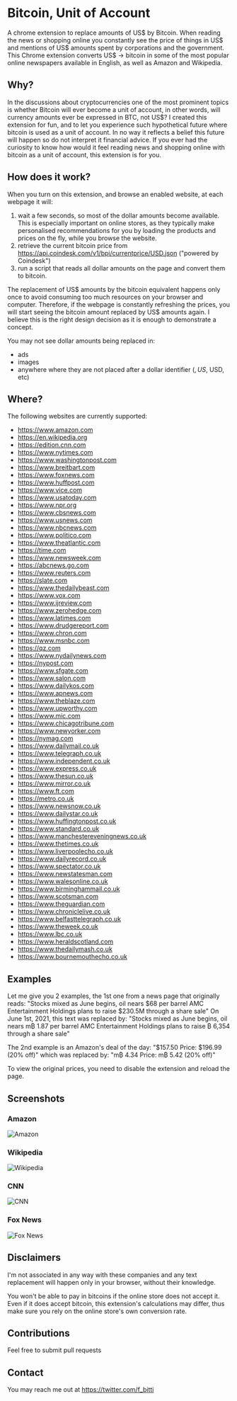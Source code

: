 # Bitcoin, Unit of Account
A chrome extension to replace amounts of US$ by Bitcoin.
When reading the news or shopping online you constantly see the price of things in US$ and mentions of US$ amounts spent by corporations and the government. This Chrome extension converts US$ -> bitcoin in some of the most popular online newspapers available in English, as well as Amazon and Wikipedia.

## Why?
In the discussions about cryptocurrencies one of the most prominent topics is whether Bitcoin will ever become a unit of account, in other words, will currency amounts ever be expressed in BTC, not US$?
I created this extension for fun, and to let you experience such hypothetical future where bitcoin is used as a unit of account. In no way it reflects a belief this future will happen so do not interpret it financial advice.
If you ever had the curiosity to know how would it feel reading news and shopping online with bitcoin as a unit of account, this extension is for you.

## How does it work?
When you turn on this extension, and browse an enabled website, at each webpage it will:
1. wait a few seconds, so most of the dollar amounts become available. This is especially important on online stores, as they typically make personalised recommendations for you by loading the products and prices on the fly, while you browse the website.
2. retrieve the current bitcoin price from https://api.coindesk.com/v1/bpi/currentprice/USD.json ("powered by Coindesk")
3. run a script that reads all dollar amounts on the page and convert them to bitcoin.
 
The replacement of US$ amounts by the bitcoin equivalent happens only once to avoid consuming too much resources on your browser and computer. Therefore, if the webpage is constantly refreshing the prices, you will start seeing the bitcoin amount replaced by US$ amounts again.  I believe this is the right design decision as it is enough to demonstrate a concept.

You may not see dollar amounts being replaced in:
- ads
- images
- anywhere where they are not placed after a dollar identifier ($, US$, USD, etc)

## Where?
The following websites are currently supported:
- https://www.amazon.com
- https://en.wikipedia.org
- https://edition.cnn.com
- https://www.nytimes.com
- https://www.washingtonpost.com
- https://www.breitbart.com
- https://www.foxnews.com
- https://www.huffpost.com
- https://www.vice.com
- https://www.usatoday.com
- https://www.npr.org
- https://www.cbsnews.com
- https://www.usnews.com
- https://www.nbcnews.com
- https://www.politico.com
- https://www.theatlantic.com
- https://time.com
- https://www.newsweek.com
- https://abcnews.go.com
- https://www.reuters.com
- https://slate.com
- https://www.thedailybeast.com
- https://www.vox.com
- https://www.ijreview.com
- https://www.zerohedge.com
- https://www.latimes.com
- https://www.drudgereport.com
- https://www.chron.com
- https://www.msnbc.com
- https://qz.com
- https://www.nydailynews.com
- https://nypost.com
- https://www.sfgate.com
- https://www.salon.com
- https://www.dailykos.com
- https://www.apnews.com
- https://www.theblaze.com
- https://www.upworthy.com
- https://www.mic.com
- https://www.chicagotribune.com
- https://www.newyorker.com
- https://nymag.com
- https://www.dailymail.co.uk
- https://www.telegraph.co.uk
- https://www.independent.co.uk
- https://www.express.co.uk
- https://www.thesun.co.uk
- https://www.mirror.co.uk
- https://www.ft.com
- https://metro.co.uk
- https://www.newsnow.co.uk
- https://www.dailystar.co.uk
- https://www.huffingtonpost.co.uk
- https://www.standard.co.uk
- https://www.manchestereveningnews.co.uk
- https://www.thetimes.co.uk
- https://www.liverpoolecho.co.uk
- https://www.dailyrecord.co.uk
- https://www.spectator.co.uk
- https://www.newstatesman.com
- https://www.walesonline.co.uk
- https://www.birminghammail.co.uk
- https://www.scotsman.com
- https://www.theguardian.com
- https://www.chroniclelive.co.uk
- https://www.belfasttelegraph.co.uk
- https://www.theweek.co.uk
- https://www.lbc.co.uk
- https://www.heraldscotland.com
- https://www.thedailymash.co.uk
- https://www.bournemouthecho.co.uk

## Examples
Let me give you 2 examples, the 1st one from a news page that originally reads:
"Stocks mixed as June begins, oil nears $68 per barrel
AMC Entertainment Holdings plans to raise $230.5M through a share sale"
On June 1st, 2021, this text was replaced by:
"Stocks mixed as June begins, oil nears m₿ 1.87 per barrel
AMC Entertainment Holdings plans to raise ₿ 6,354 through a share sale"

The 2nd example is an Amazon's deal of the day:
"$157.50 Price:  $196.99  (20% off)"
which was replaced by:
"m₿ 4.34 Price:  m₿ 5.42  (20% off)"

To view the original prices, you need to disable the extension and reload the page.

## Screenshots
### Amazon
![Amazon](https://github.com/fbitti/bitcoin-unit-of-account/blob/d851ca16b8dbe503fb9b62b37b91503ab7c68da7/images/promo-screenshot-1.png)
### Wikipedia
![Wikipedia](https://github.com/fbitti/bitcoin-unit-of-account/blob/d851ca16b8dbe503fb9b62b37b91503ab7c68da7/images/promo-screenshot-4.png)
### CNN
![CNN](https://github.com/fbitti/bitcoin-unit-of-account/blob/d851ca16b8dbe503fb9b62b37b91503ab7c68da7/images/promo-screenshot-3.png)
### Fox News
![Fox News](https://github.com/fbitti/bitcoin-unit-of-account/blob/d851ca16b8dbe503fb9b62b37b91503ab7c68da7/images/promo-screenshot-2.png)

## Disclaimers
I'm not associated in any way with these companies and any text replacement will happen only in your browser, without their knowledge.

You won't be able to pay in bitcoins if the online store does not accept it. Even if it does accept bitcoin, this extension's calculations may differ, thus make sure you rely on the online store's own conversion rate.

## Contributions
Feel free to submit pull requests

## Contact
You may reach me out at https://twitter.com/f_bitti